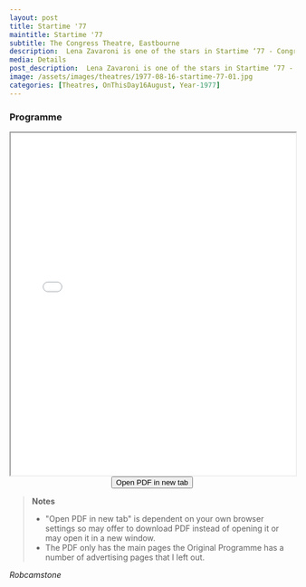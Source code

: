 ```yaml
---
layout: post
title: Startime '77
maintitle: Startime '77
subtitle: The Congress Theatre, Eastbourne
description:  Lena Zavaroni is one of the stars in Startime ‘77 - Congress Theatre, Eastbourne.
media: Details
post_description:  Lena Zavaroni is one of the stars in Startime ‘77 - Congress Theatre, Eastbourne.
image: /assets/images/theatres/1977-08-16-startime-77-01.jpg
categories: [Theatres, OnThisDay16August, Year-1977]
---
```


### Programme
<iframe src="/assets/pdf/1977-08-16-startime77.pdf" width="100%" height="605px">This browser does not support PDFs.</iframe>

<div style="text-align:center;"><form action="/assets/pdf/1977-08-16-startime77.pdf" target="_blank"><input type="submit" value="Open PDF in new tab" /></form></div>

> **Notes**
> * "Open PDF in new tab" is dependent on your own browser settings so may offer to download PDF instead of opening it or may open it in a new window.
> * The PDF only has the main pages the Original Programme has a number of advertising pages that I left out.

<cite>Robcamstone</cite>

